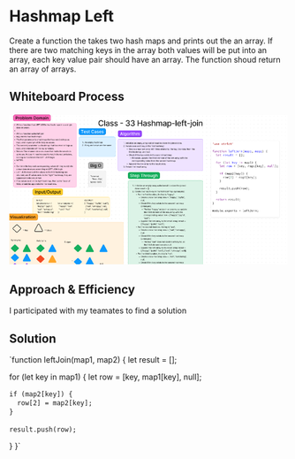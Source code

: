 # Hashmap Left

Create a function the takes two hash maps and prints out the an array. If there are two matching keys in the array both values will be put into an array, each key value pair should have an array. The function shoud return an array of arrays.

## Whiteboard Process

![Whiteboard](../assets/white-33.png)

## Approach & Efficiency

I participated with my teamates to find a solution

## Solution

`function leftJoin(map1, map2) {
  let result = [];

  for (let key in map1) {
    let row = [key, map1[key], null];

    if (map2[key]) {
      row[2] = map2[key];
    }

    result.push(row);
  }
}`
